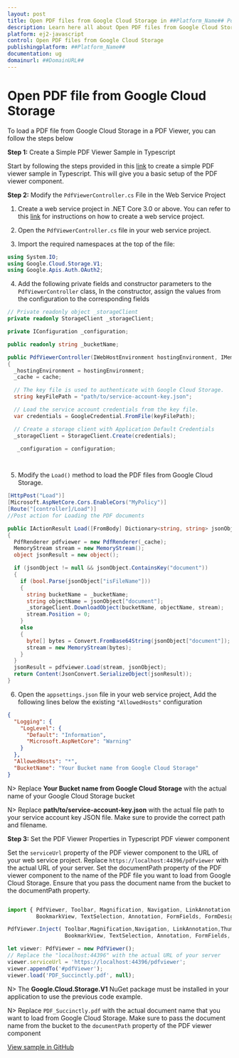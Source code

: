 ```yaml
---
layout: post
title: Open PDF files from Google Cloud Storage in ##Platform_Name## Pdfviewer control | Syncfusion
description: Learn here all about Open PDF files from Google Cloud Storage in Syncfusion ##Platform_Name## Pdfviewer control of Syncfusion Essential JS 2 and more.
platform: ej2-javascript
control: Open PDF files from Google Cloud Storage
publishingplatform: ##Platform_Name##
documentation: ug
domainurl: ##DomainURL##
---
```


# Open PDF file from Google Cloud Storage

To load a PDF file from Google Cloud Storage in a PDF Viewer, you can follow the steps below

**Step 1:** Create a Simple PDF Viewer Sample in Typescript

Start by following the steps provided in this [link](https://ej2.syncfusion.com/documentation/pdfviewer/getting-started) to create a simple PDF viewer sample in Typescript. This will give you a basic setup of the PDF viewer component.

**Step 2:** Modify the `PdfViewerController.cs` File in the Web Service Project

1. Create a web service project in .NET Core 3.0 or above. You can refer to this [link](https://www.syncfusion.com/kb/11063/how-to-create-pdf-viewer-web-service-in-net-core-3-0-and-above) for instructions on how to create a web service project.

2. Open the `PdfViewerController.cs` file in your web service project.

3. Import the required namespaces at the top of the file:

```csharp
using System.IO;
using Google.Cloud.Storage.V1;
using Google.Apis.Auth.OAuth2;
```

4. Add the following private fields and constructor parameters to the `PdfViewerController` class, In the constructor, assign the values from the configuration to the corresponding fields

```csharp
// Private readonly object _storageClient
private readonly StorageClient _storageClient;

private IConfiguration _configuration;

public readonly string _bucketName;

public PdfViewerController(IWebHostEnvironment hostingEnvironment, IMemoryCache cache, IConfiguration configuration)
{
  _hostingEnvironment = hostingEnvironment;
  _cache = cache;

  // The key file is used to authenticate with Google Cloud Storage.
  string keyFilePath = "path/to/service-account-key.json";

  // Load the service account credentials from the key file.
  var credentials = GoogleCredential.FromFile(keyFilePath);

  // Create a storage client with Application Default Credentials
  _storageClient = StorageClient.Create(credentials);

   _configuration = configuration;

  
```

5. Modify the `Load()` method to load the PDF files from Google Cloud Storage.

```csharp
[HttpPost("Load")]
[Microsoft.AspNetCore.Cors.EnableCors("MyPolicy")]
[Route("[controller]/Load")]
//Post action for Loading the PDF documents  

public IActionResult Load([FromBody] Dictionary<string, string> jsonObject)
{
  PdfRenderer pdfviewer = new PdfRenderer(_cache);
  MemoryStream stream = new MemoryStream();
  object jsonResult = new object();

  if (jsonObject != null && jsonObject.ContainsKey("document"))
  {
    if (bool.Parse(jsonObject["isFileName"]))
    {
      string bucketName = _bucketName;
      string objectName = jsonObject["document"];
      _storageClient.DownloadObject(bucketName, objectName, stream);
      stream.Position = 0;
    }
    else
    {
      byte[] bytes = Convert.FromBase64String(jsonObject["document"]);
      stream = new MemoryStream(bytes);
    }
  }
  jsonResult = pdfviewer.Load(stream, jsonObject);
  return Content(JsonConvert.SerializeObject(jsonResult));
}
```

6. Open the `appsettings.json` file in your web service project, Add the following lines below the existing `"AllowedHosts"` configuration

```json
{
  "Logging": {
    "LogLevel": {
      "Default": "Information",
      "Microsoft.AspNetCore": "Warning"
    }
  },
  "AllowedHosts": "*",
  "BucketName": "Your Bucket name from Google Cloud Storage"
}
```

N> Replace **Your Bucket name from Google Cloud Storage** with the actual name of your Google Cloud Storage bucket

N> Replace **path/to/service-account-key.json** with the actual file path to your service account key JSON file. Make sure to provide the correct path and filename.

**Step 3:**  Set the PDF Viewer Properties in Typescript PDF viewer component

Set the `serviceUrl` property of the PDF viewer component to the URL of your web service project. Replace `https://localhost:44396/pdfviewer` with the actual URL of your server. Set the documentPath property of the PDF viewer component to the name of the PDF file you want to load from Google Cloud Storage. Ensure that you pass the document name from the bucket to the documentPath property.

```typescript

import { PdfViewer, Toolbar, Magnification, Navigation, LinkAnnotation,ThumbnailView,
         BookmarkView, TextSelection, Annotation, FormFields, FormDesigner} from '@syncfusion/ej2-pdfviewer';

PdfViewer.Inject( Toolbar,Magnification,Navigation, LinkAnnotation,ThumbnailView,
                  BookmarkView, TextSelection, Annotation, FormFields, FormDesigner);

let viewer: PdfViewer = new PdfViewer();
// Replace the "localhost:44396" with the actual URL of your server
viewer.serviceUrl = 'https://localhost:44396/pdfviewer';
viewer.appendTo('#pdfViewer');
viewer.load('PDF_Succinctly.pdf', null);

```

N> The **Google.Cloud.Storage.V1** NuGet package must be installed in your application to use the previous code example.

N> Replace `PDF_Succinctly.pdf` with the actual document name that you want to load from Google Cloud Storage. Make sure to pass the document name from the bucket to the `documentPath` property of the PDF viewer component

[View sample in GitHub](https://github.com/SyncfusionExamples/open-save-pdf-documents-in-google-cloud-storage)
